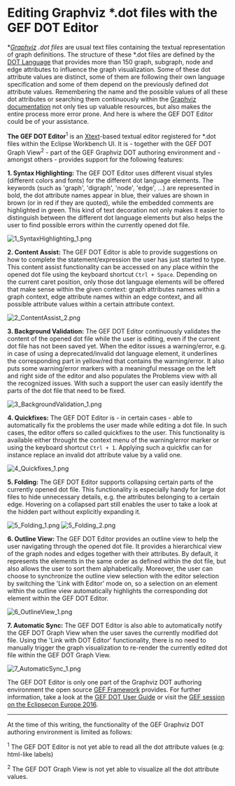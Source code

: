 # Editing Graphviz *.dot files with the GEF DOT Editor

**[Graphviz](http://www.graphviz.org/) *.dot files** are usual text files containing the textual representation of graph definitions. The structure of these *.dot files are defined by the [DOT Language](http://www.graphviz.org/content/dot-language) that provides more than 150 graph, subgraph, node and edge attributes to influence the graph visualization. Some of these dot attribute values are distinct, some of them are following their own language specification and some of them depend on the previously defined dot attribute values. Remembering the name and the possible values of all these dot attributes or searching them continuously within the [Graphviz documentation](http://www.graphviz.org/content/attrs) not only ties up valuable resources, but also makes the entire process more error prone. And here is where the GEF DOT Editor could be of your assistance.

**The GEF DOT Editor**<sup>1</sup> is an [Xtext](https://www.eclipse.org/Xtext/)-based textual editor registered for *.dot files within the Eclipse Workbench UI. It is - together with the GEF DOT Graph View<sup>2</sup> - part of the GEF Graphviz DOT authoring environment and - amongst others - provides support for the following features:

**1. Syntax Highlighting:** The GEF DOT Editor uses different visual styles (different colors and fonts) for the different dot language elements. The keywords (such as 'graph', 'digraph', 'node', 'edge', ...) are represented in bold, the dot attribute names appear in blue, their values are shown in brown (or in red if they are quoted), while the embedded comments are highlighted in green. This kind of text decoration not only makes it easier to distinguish between the different dot language elements but also helps the user to find possible errors within the currently opened dot file.

![1_SyntaxHighlighting_1.png](images/1_SyntaxHighlighting_1.png)

**2. Content Assist:** The GEF DOT Editor is able to provide suggestions on how to complete the statement/expression the user has just started to type. This content assist functionality can be accessed on any place within the opened dot file using the keyboard shortcut `Ctrl + Space`. Depending on the current caret position, only those dot language elements will be offered that make sense within the given context: graph attributes names within a graph context, edge attribute names within an edge context, and all possible attribute values within a certain attribute context.

![2_ContentAssist_2.png](images/2_ContentAssist_2.png)

**3. Background Validation:** The GEF DOT Editor continuously validates the content of the opened dot file while the user is editing, even if the current dot file has not been saved yet. When the editor issues a warning/error, e.g. in case of using a deprecated/invalid dot language element, it underlines the corresponding part in yellow/red that contains the warning/error. It also puts some warning/error markers with a meaningful message on the left and right side of the editor and also populates the Problems view with all the recognized issues. With such a support the user can easily identify the parts of the dot file that need to be fixed.

![3_BackgroundValidation_1.png](images/3_BackgroundValidation_1.png)

**4. Quickfixes:** The GEF DOT Editor is - in certain cases - able to automatically fix the problems the user made while editing a dot file. In such cases, the editor offers so called quickfixes to the user. This functionality is available either throught the context menu of the warning/error marker or using the keyboard shortcut `Ctrl + 1`. Applying such a quickfix can for instance replace an invalid dot attribute value by a valid one.

![4_Quickfixes_1.png](images/4_Quickfixes_1.png)

**5. Folding:** The GEF DOT Editor supports collapsing certain parts of the currently opened dot file. This functionality is especially handy for large dot files to hide unnecessary details, e.g. the attributes belonging to a certain edge. Hovering on a collapsed part still enables the user to take a look at the hidden part without explicitly expanding it.

![5_Folding_1.png](images/5_Folding_1.png)
![5_Folding_2.png](images/5_Folding_2.png)

**6. Outline View:** The GEF DOT Editor provides an outline view to help the user navigating through the opened dot file. It provides a hierarchical view of the graph nodes and edges together with their attributes. By default, it represents the elements in the same order as defined within the dot file, but also allows the user to sort them alphabetically. Moreover, the user can choose to synchronize the outline view selection with the editor selection by switching the 'Link with Editor' mode on, so a selection on an element within the outline view  automatically highlights the corresponding dot element within the GEF DOT Editor.

![6_OutlineView_1.png](images/6_OutlineView_1.png)

**7. Automatic Sync:** The GEF DOT Editor is also able to automatically notify the GEF DOT Graph View when the user saves the currently modified dot file. Using the 'Link with DOT Editor' functionality, there is no need to manually trigger the graph visualization to re-render the currently edited dot file within the GEF DOT Graph View.

![7_AutomaticSync_1.png](images/7_AutomaticSync_1.png)

The GEF DOT Editor is only one part of the Graphviz DOT authoring environment the open source [GEF Framework](https://github.com/eclipse/gef/wiki) provides. For further information, take a look at the [GEF DOT User Guide](https://github.com/eclipse/gef/wiki/DOT-User-Guide) or visit the [GEF session on the Eclipsecon Europe 2016](https://www.eclipsecon.org/europe2016/session/gef4-dot-oh-dot-oh).

<hr>
At the time of this writing, the functionality of the GEF Graphviz DOT authoring environment is limited as follows:

<sup>1</sup> The GEF DOT Editor is not yet able to read all the dot attribute values (e.g: html-like labels)

<sup>2</sup> The GEF DOT Graph View is not yet able to visualize all the dot attribute values.
